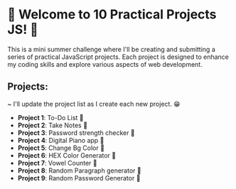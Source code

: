 # 🎉 Welcome to 10 Practical Projects JS! 🎉
This is a mini summer challenge where I'll be creating and submitting a series of practical JavaScript projects. Each project is designed to enhance my coding skills and explore various aspects of web development.

## Projects:

~ I'll update the project list as I create each new project. 😁 

<ul><li><b>Project 1</b>: To-Do List 📝</li>
    <li><b>Project 2</b>: Take Notes 📒</li>
    <li><b>Project 3</b>: Password strength checker 🔑</li>
    <li><b>Project 4</b>: Digital Piano app 🎹</li>
    <li><b>Project 5</b>: Change Bg Color 🎨</li>
    <li><b>Project 6</b>: HEX Color Generator 🎨</li>
    <li><b>Project 7</b>: Vowel Counter 🔢</li>
    <li><b>Project 8</b>: Random Paragraph generator 📃</li>
    <li><b>Project 9</b>: Random Password Generator 🔑 </li>

</ul>
